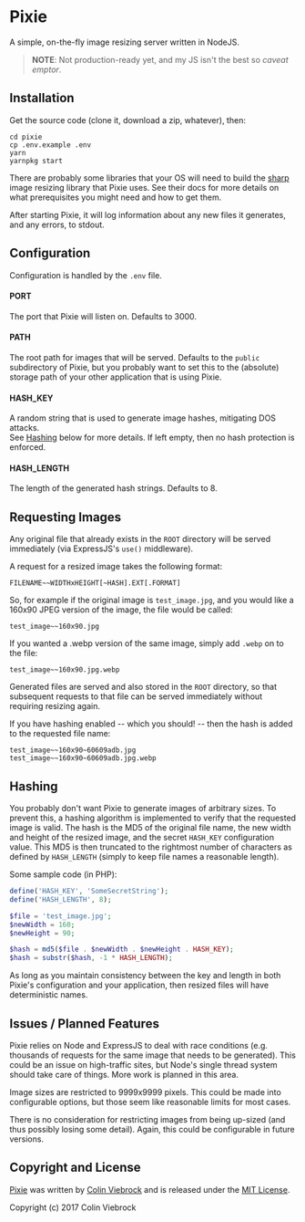 # Pixie

A simple, on-the-fly image resizing server written in NodeJS.

> **NOTE**: Not production-ready yet, and my JS isn't the best so _caveat emptor_.



## Installation

Get the source code (clone it, download a zip, whatever), then:

``` shell
cd pixie
cp .env.example .env
yarn
yarnpkg start
```

There are probably some libraries that your OS will need to build the
[sharp](http://sharp.dimens.io/) image resizing library that Pixie uses.
See their docs for more details on what prerequisites you might need 
and how to get them.

After starting Pixie, it will log information about any new files it 
generates, and any errors, to stdout.



## Configuration

Configuration is handled by the `.env` file.

#### PORT

The port that Pixie will listen on.  Defaults to 3000.

#### PATH

The root path for images that will be served.  Defaults to the `public` 
subdirectory of Pixie, but you probably want to set this to the (absolute) 
storage path of your other application that is using Pixie.

#### HASH_KEY

A random string that is used to generate image hashes, mitigating DOS attacks.  
See [Hashing](#hashing) below for more details.  If left empty, then no hash 
protection is enforced.

#### HASH_LENGTH

The length of the generated hash strings.  Defaults to 8.



## Requesting Images

Any original file that already exists in the `ROOT` directory will be served 
immediately (via ExpressJS's `use()` middleware).

A request for a resized image takes the following format:

```
FILENAME~~WIDTHxHEIGHT[~HASH].EXT[.FORMAT]
```

So, for example if the original image is `test_image.jpg`, and you would like a
160x90 JPEG version of the image, the file would be called:

```
test_image~~160x90.jpg
```

If you wanted a .webp version of the same image, simply add `.webp` on to the 
file:

```
test_image~~160x90.jpg.webp
```

Generated files are served and also stored in the `ROOT` directory, so that 
subsequent requests to that file can be served immediately without requiring 
resizing again.

If you have hashing enabled -- which you should! -- then the hash is added to
the requested file name: 

```
test_image~~160x90~60609adb.jpg
test_image~~160x90~60609adb.jpg.webp
```



## Hashing

You probably don't want Pixie to generate images of arbitrary sizes.  To prevent
this, a hashing algorithm is implemented to verify that the requested image is
valid.  The hash is the MD5 of the original file name, the new width and height 
of the resized image, and the secret `HASH_KEY` configuration value.  This MD5 
is then truncated to the rightmost number of characters as defined by 
`HASH_LENGTH` (simply to keep file names a reasonable length).

Some sample code (in PHP):

```php
define('HASH_KEY', 'SomeSecretString');
define('HASH_LENGTH', 8);

$file = 'test_image.jpg';
$newWidth = 160;
$newHeight = 90;

$hash = md5($file . $newWidth . $newHeight . HASH_KEY);
$hash = substr($hash, -1 * HASH_LENGTH); 
```

As long as you maintain consistency between the key and length in both Pixie's 
configuration and your application, then resized files will have deterministic 
names.



## Issues / Planned Features

Pixie relies on Node and ExpressJS to deal with race conditions (e.g. thousands 
of requests for the same image that needs to be generated).  This could be an 
issue on high-traffic sites, but Node's single thread system should take care 
of things.  More work is planned in this area.

Image sizes are restricted to 9999x9999 pixels.  This could be made into 
configurable options, but those seem like reasonable limits for most cases.

There is no consideration for restricting images from being up-sized (and thus 
possibly losing some detail).  Again, this could be configurable in future 
versions.


## Copyright and License

[Pixie](https://github.com/cviebrock/pixie) was written by 
[Colin Viebrock](http://viebrock.ca) and is released under the 
[MIT License](LICENSE.md).

Copyright (c) 2017 Colin Viebrock
